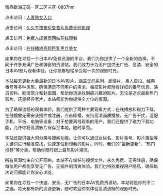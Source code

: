 精品欧洲无码一区二区三区-0807hm

点击访问：<a href="https://heiliaoga6s9v.pages.dev">人妻熟女入口</a>

点击访问：<a href="https://heiliaoe8ajia.pages.dev">久久午夜夜伦鲁鲁片免费无码影视</a>

点击访问：<a href="https://heiliaoxwd5i8.pages.dev">免费人成黄页网站在线观看</a>

点击访问：<a href="https://heiliaowzu4ur.pages.dev">在线播放高颜巨乳黑丝美女</a>


如果你在寻找一个日本AV免费资源的平台，我们为你提供了一个全新的选择。不同于许多充满广告和弹窗的资源站，我们致力于为用户提供无广告、高清、安全的日本AV影片观看体验，让你能够轻松享受每一次的观影时光。

本站每天更新大量最新的日本AV影片，涵盖无码系列、剧情片、素人自拍、经典番号等多种类型，确保满足不同用户的需求。每部影片都附有详细的番号信息、演员资料、剧情简介和封面图，帮助你迅速找到感兴趣的影片。无论是追求最新热门影片，还是经典老片，本站都能为你提供全方位的资源。

为了确保流畅的观看体验，我们提供了两种主要观看方式：在线播放和磁力下载。在线播放无需安装插件或注册，点击即播，支持高清画质播放，无广告干扰，适配手机、平板、电脑等设备；对于想要离线观看的用户，我们还提供了磁力下载功能，允许你将高清影片保存至本地，随时享受。

本站还提供强大的分类与搜索功能，让你可以通过女优名、影片番号、影片类型等关键词进行精准查找，快速定位到想看的影片。同时，我们的“最新更新”、“热门推荐”等分类，帮助你随时跟上最热影片潮流。

所有资源均来自公开网络，本站不存储任何视频文件，永久免费、无需注册，确保每位用户都能享受无广告、无插件的清爽体验。我们也特别重视用户隐私，确保每次访问都能让你安心浏览。

如果你在寻找一个快速、安全、无广告的日本AV免费资源站，本站将是你的不二之选。每天都有新的资源更新，随时欢迎你来体验高清流畅的观影时光。


<span style="display:none;">[Canonical link](https://github.com/gg85065/68740 ）</span>
